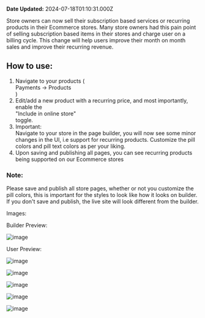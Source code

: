 **Date Updated:** 2024-07-18T01:10:31.000Z

Store owners can now sell their subscription based services or recurring products in their Ecommerce stores. Many store owners had this pain point of selling subscription based items in their stores and charge user on a billing cycle. This change will help users improve their month on month sales and improve their recurring revenue.

## **How to use:**

1. Navigate to your products (  
Payments -> Products  
)
2. Edit/add a new product with a recurring price, and most importantly, enable the  
 "Include in online store"  
 toggle.
3. Important:  
 Navigate to your store in the page builder, you will now see some minor changes in the UI, i.e support for recurring products. Customize the pill colors and pill text colors as per your liking.
4. Upon saving and publishing all pages, you can see recurring products being supported on our Ecommerce stores

### **Note:** 

Please save and publish all store pages, whether or not you customize the pill colors, this is important for the styles to look like how it looks on builder. If you don't save and publish, the live site will look different from the builder.

Images:

Builder Preview:

![image](https://s3.amazonaws.com/cdn.freshdesk.com/data/helpdesk/attachments/production/155029441747/original/LbTuA408XW3l3EVCZ7dgfYhOeJSZ4fmKeA.jpeg?1721245143)

User Preview:

![image](https://s3.amazonaws.com/cdn.freshdesk.com/data/helpdesk/attachments/production/155029441746/original/qgc7oIpRlrEwKmYV4Hogz6EUpFHD-eOOPQ.jpeg?1721245143)

![image](https://s3.amazonaws.com/cdn.freshdesk.com/data/helpdesk/attachments/production/155029441748/original/yOCV9Rk5DR2ozWMjIDFPiQidRiz79-TGfA.jpeg?1721245143)

![image](https://s3.amazonaws.com/cdn.freshdesk.com/data/helpdesk/attachments/production/155029441743/original/v88W_FqthchsFMTtuOXdqBa9uiofyDjMTw.jpeg?1721245143)

![image](https://s3.amazonaws.com/cdn.freshdesk.com/data/helpdesk/attachments/production/155029441745/original/3typRdWROuGeRPmYkKbIUwKc-9k1g3veSQ.jpeg?1721245143)

![image](https://s3.amazonaws.com/cdn.freshdesk.com/data/helpdesk/attachments/production/155029441744/original/IKvIeLWRN5iFHdH2tTQm3GTYlu26HC6Xwg.jpeg?1721245143)

  